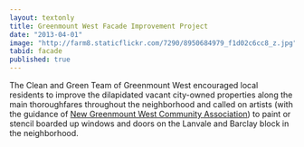 ```yaml
---
layout: textonly
title: Greenmount West Facade Improvement Project
date: "2013-04-01"
image: "http://farm8.staticflickr.com/7290/8950684979_f1d02c6cc8_z.jpg"
tabid: facade
published: true
---
```


The Clean and Green Team of Greenmount West encouraged local residents to improve the dilapidated vacant city-owned properties along the main thoroughfares throughout the neighborhood and called on artists (with the guidance of [New Greenmount West Community Association][NGWCA]) to paint or stencil boarded up windows and doors on the Lanvale and Barclay block in the neighborhood. 

[NGWCA]: https://www.facebook.com/NGWCA?group_id=0